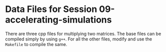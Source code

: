 # Data Files for Session 09-accelerating-simulations

There are three cpp files for multiplying two matrices. The base files can be
compiled simply by using `g++`. For all the other files, modify and use the
`Makefile` to compile the same.